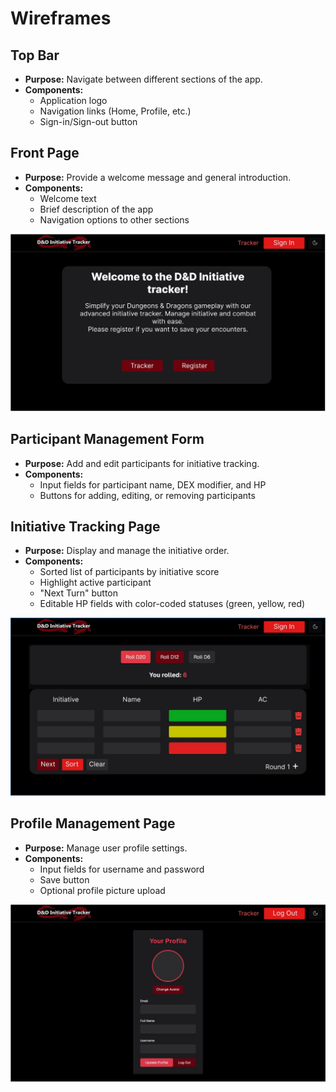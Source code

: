 # Wireframes

## Top Bar
- **Purpose:** Navigate between different sections of the app.
- **Components:**
  - Application logo
  - Navigation links (Home, Profile, etc.)
  - Sign-in/Sign-out button

## Front Page
- **Purpose:** Provide a welcome message and general introduction.
- **Components:**
  - Welcome text
  - Brief description of the app
  - Navigation options to other sections

![Front Page](./front-page.jpg "Front Page")

## Participant Management Form
- **Purpose:** Add and edit participants for initiative tracking.
- **Components:**
  - Input fields for participant name, DEX modifier, and HP
  - Buttons for adding, editing, or removing participants

## Initiative Tracking Page
- **Purpose:** Display and manage the initiative order.
- **Components:**
  - Sorted list of participants by initiative score
  - Highlight active participant
  - "Next Turn" button
  - Editable HP fields with color-coded statuses (green, yellow, red)

![Tracker Page](./tracker-page.jpg "Tracker Page")

## Profile Management Page
- **Purpose:** Manage user profile settings.
- **Components:**
  - Input fields for username and password
  - Save button
  - Optional profile picture upload

![Profile Page](./profile-page.jpg "Profile Page")